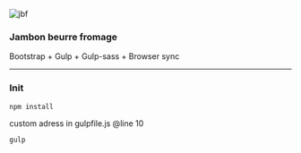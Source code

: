 
![jbf](http://ekladata.com/-il5WtyzA3WhV3qmNWD2DTDGvpE.jpg)


### Jambon beurre fromage

Bootstrap + Gulp + Gulp-sass + Browser sync


-----------------


### Init

`npm install`


custom adress in gulpfile.js @line 10


`gulp`
